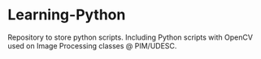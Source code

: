 # Learning-Python

Repository to store python scripts.
Including Python scripts with OpenCV used on Image Processing classes @ PIM/UDESC.
